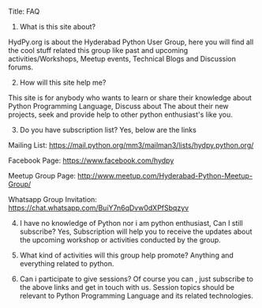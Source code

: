 Title: FAQ

1) What is this site about?

HydPy.org is about the Hyderabad Python User Group, here you will find all the cool stuff related this group like past and upcoming activities/Workshops, Meetup events, Technical Blogs and Discussion forums.


2) How will this site help me?

This site is for anybody who wants to learn or share their knowledge about Python Programming Language, Discuss about The about their new projects, seek and provide help to other python enthusiast's like you.

3) Do you have subscription list?
Yes, below are the links

Mailing List:
https://mail.python.org/mm3/mailman3/lists/hydpy.python.org/

Facebook Page:
https://www.facebook.com/hydpy

Meetup Group Page:
http://www.meetup.com/Hyderabad-Python-Meetup-Group/

Whatsapp Group Invitation:
https://chat.whatsapp.com/BuiY7n6qDvw0dXPfSbqzyv


4) I have no knowledge of Python nor i am python enthusiast, Can I still subscribe?
Yes, Subscription will help you to receive the updates about the upcoming workshop or activities conducted by the group.


5) What kind of activities will this group help promote?
Anything and everything related to python.

6) Can i participate to give sessions?
Of course you can , just subscribe to the above links and get in touch with us. Session topics should be relevant to Python Programming Language and its related technologies.



